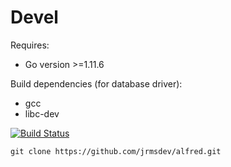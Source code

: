 # Devel

Requires:
* Go version >=1.11.6

Build dependencies (for database driver):
* gcc
* libc-dev

[![Build Status](https://travis-ci.org/jrmsdev/alfred.svg?branch=master)](https://travis-ci.org/jrmsdev/alfred)

	git clone https://github.com/jrmsdev/alfred.git
